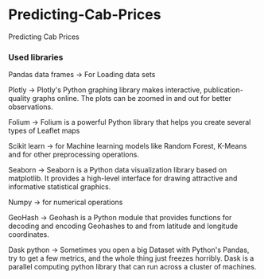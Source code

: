 # Predicting-Cab-Prices
Predicting Cab Prices



### Used libraries

Pandas data frames -> For Loading data sets

Plotly -> Plotly's Python graphing library makes interactive, publication-quality graphs online. The plots can be zoomed in and out for better observations.
 
Folium -> Folium is a powerful Python library that helps you create several types of Leaflet maps

Scikit learn -> for Machine learning models like Random Forest, K-Means and for other preprocessing operations. 

Seaborn -> Seaborn is a Python data visualization library based on matplotlib. It provides a high-level interface for drawing attractive and informative statistical graphics.

Numpy -> for numerical operations

GeoHash -> Geohash is a Python module that provides functions for decoding and encoding Geohashes to and from latitude and longitude coordinates.

Dask python -> Sometimes you open a big Dataset with Python's Pandas, try to get a few metrics, and the whole thing just freezes horribly. Dask is a parallel computing python library that can run across a cluster of machines. 
